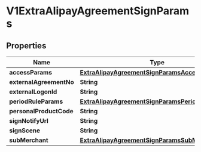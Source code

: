 
# V1ExtraAlipayAgreementSignParams

## Properties
Name | Type | Description | Notes
------------ | ------------- | ------------- | -------------
**accessParams** | [**ExtraAlipayAgreementSignParamsAccessParams**](ExtraAlipayAgreementSignParamsAccessParams.md) |  |  [optional]
**externalAgreementNo** | **String** |  |  [optional]
**externalLogonId** | **String** |  |  [optional]
**periodRuleParams** | [**ExtraAlipayAgreementSignParamsPeriodRuleParams**](ExtraAlipayAgreementSignParamsPeriodRuleParams.md) |  |  [optional]
**personalProductCode** | **String** |  |  [optional]
**signNotifyUrl** | **String** |  |  [optional]
**signScene** | **String** |  |  [optional]
**subMerchant** | [**ExtraAlipayAgreementSignParamsSubMerchant**](ExtraAlipayAgreementSignParamsSubMerchant.md) |  |  [optional]



